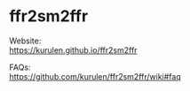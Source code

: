 # ffr2sm2ffr

Website: \
https://kurulen.github.io/ffr2sm2ffr

FAQs: \
https://github.com/kurulen/ffr2sm2ffr/wiki#faq
